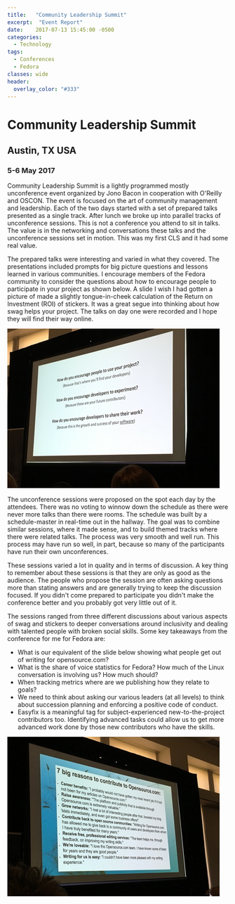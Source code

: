 ```yaml
---
title:   "Community Leadership Summit"
excerpt:  "Event Report"
date:    2017-07-13 15:45:00 -0500
categories:
  - Technology
tags:
  - Conferences
  - Fedora
classes: wide
header:
  overlay_color: "#333"
---
```


# Community Leadership Summit

## Austin, TX USA

### 5-6 May 2017

Community Leadership Summit is a lightly programmed mostly unconference event organized by Jono Bacon in cooperation with O'Reilly and OSCON.  The event is focused on the art of community management and leadership.  Each of the two days started with a set of prepared talks presented as a single track.  After lunch we broke up into parallel tracks of unconference sessions.  This is not a conference you attend to sit in talks.  The value is in the networking and conversations these talks and the unconference sessions set in motion.  This was my first CLS and it had some real value.

The prepared talks were interesting and varied in what they covered.  The presentations included prompts for big picture questions and lessons learned in various communities.  I encourage members of the Fedora community to consider the questions about how to encourage people to participate in your project as shown below.  A slide I wish I had gotten a picture of made a slightly tongue-in-cheek calculation of the Return on Investment (ROI) of stickers.  It was a great segue into thinking about how swag helps your project.  The talks on day one were recorded and I hope they will find their way online.

![](/img/2017/encourage-contrib-2.jpg)

The unconference sessions were proposed on the spot each day by the attendees.  There was no voting to winnow down the schedule as there were never more talks than there were rooms.  The schedule was built by a schedule-master in real-time out in the hallway.  The goal was to combine similar sessions, where it made sense, and to build themed tracks where there were related talks.  The process was very smooth and well run.  This process may have run so well, in part, because so many of the participants have run their own unconferences.

These sessions varied a lot in quality and in terms of discussion.  A key thing to remember about these sessions is that they are only as good as the audience.  The people who propose the session are often asking questions more than stating answers and are generally trying to keep the discussion focused.  If you didn't come prepared to participate you didn't make the conference better and you probably got very little out of it.

The sessions ranged from three different discussions about various aspects of swag and stickers to deeper conversations around inclusivity and dealing with talented people with broken social skills.  Some key takeaways from the conference for me for Fedora are:

- What is our equivalent of the slide below showing what people get out of writing for opensource.com?
- What is the share of voice statistics for Fedora? How much of the Linux conversation is involving us?  How much should?
- When tracking metrics where are we publishing how they relate to goals?
- We need to think about asking our various leaders (at all levels) to think about succession planning and enforcing a positive code of conduct.
- Easyfix is a meaningful tag for subject-experienced new-to-the-project contributors too.  Identifying advanced tasks could allow us to get more advanced work done by those new contributors who have the skills.

![](/img/2017/encourage-contrib-1.jpg)
